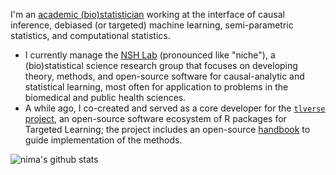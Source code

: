 I'm an [academic (bio)statistician](https://www.hsph.harvard.edu/profile/nima-s-hejazi/)
working at the interface of causal inference, debiased (or targeted) machine
learning, semi-parametric statistics, and computational statistics.

- I currently manage the [NSH Lab](https://github.com/nshlab) (pronounced like
  "niche"), a (bio)statistical science research group that focuses on
  developing theory, methods, and open-source software for causal-analytic and
  statistical learning, most often for application to problems in the biomedical
  and public health sciences.
- A while ago, I co-created and served as a core developer for the [`tlverse`
  project](https://github.com/tlverse), an open-source software ecosystem of
  R packages for Targeted Learning; the project includes an open-source
  [handbook](https://tlverse.org/tlverse-handbook) to guide implementation of
  the methods.

![nima's github stats](https://github-readme-stats.vercel.app/api?username=nhejazi&show_icons=true&count_private=true&theme=radical)
<!--
![](https://komarev.com/ghpvc/?username=nhejazi&color=blue)
-->
